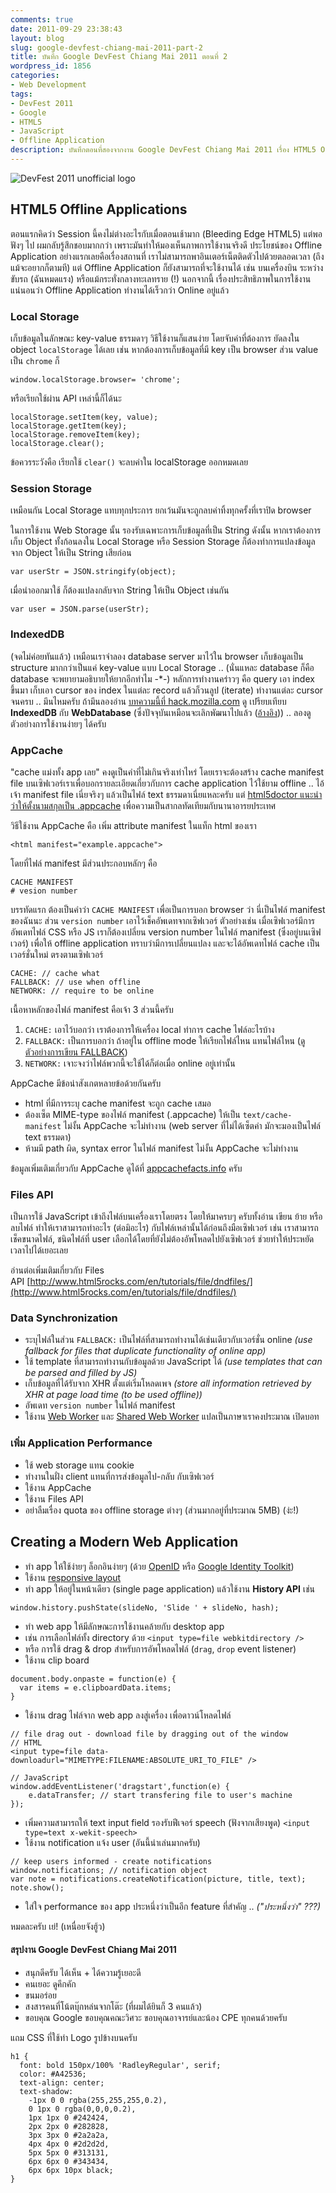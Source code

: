 ```yaml
---
comments: true
date: 2011-09-29 23:38:43
layout: blog
slug: google-devfest-chiang-mai-2011-part-2
title: บันทึก Google DevFest Chiang Mai 2011 ตอนที่ 2
wordpress_id: 1856
categories:
- Web Development
tags:
- DevFest 2011
- Google
- HTML5
- JavaScript
- Offline Application
description: บันทึกตอนที่สองจากงาน Google DevFest Chiang Mai 2011 เรื่อง HTML5 Offline Application กับ Creating Modern Web Applications ครับ
---
```


![DevFest 2011 unofficial logo](http://files.armno.in.th/uploads/2011/09/devfest_custom_logo.png)

## HTML5 Offline Applications

ตอนแรกคิดว่า Session นี้คงไม่ต่างอะไรกับเมื่อตอนเช้ามาก (Bleeding Edge HTML5) แต่พอฟังๆ ไป ผมกลับรู้สึกชอบมากกว่า เพราะมันทำให้มองเห็นภาพการใช้งานจริงดี ประโยชน์ของ Offline Application อย่างแรกเลยคือเรื่องสถานที่ เราไม่สามารถพาอินเตอร์เน็ตติดตัวไปด้วยตลอดเวลา (ถึงแม้จะอยากก็ตามที) แต่ Offline Application ก็ยังสามารถที่จะใช้งานได้ เช่น บนเครื่องบิน ระหว่างขับรถ (ฉันหมดแรง) หรือแม้กระทั่งกลางทะเลทราย (!) นอกจากนี้ เรื่องประสิทธิภาพในการใช้งาน แน่นอนว่า Offline Application ทำงานได้เร็วกว่า Online อยู่แล้ว

### Local Storage

เก็บข้อมูลในลักษณะ key-value ธรรมดาๆ วิธีใช้งานก็แสนง่าย โดยจับค่าที่ต้องการ ยัดลงใน object `localStorage` ได้เลย เช่น หากต้องการเก็บข้อมูลที่มี key เป็น browser ส่วน value เป็น `chrome` ก็

<pre><code class="language-javascript">window.localStorage.browser= 'chrome';</code></pre>

หรือเรียกใช้ผ่าน API เหล่านี้ก็ได้นะ

<pre><code class="language-javascript">localStorage.setItem(key, value);
localStorage.getItem(key);
localStorage.removeItem(key);
localStorage.clear();</code></pre>

ข้อควรระวังคือ เรียกใช้ `clear()` จะลบค่าใน localStorage ออกหมดเลย


### Session Storage


เหมือนกัน Local Storage แทบทุกประการ ยกเว้นมันจะถูกลบค่าทิ้งทุกครั้งที่เราปิด browser

ในการใช้งาน Web Storage นั้น รองรับเฉพาะการเก็บข้อมูลที่เป็น String ดังนั้น หากเราต้องการเก็บ Object ทั้งก้อนลงใน Local Storage หรือ Session Storage ก็ต้องทำการแปลงข้อมูลจาก Object ให้เป็น String เสียก่อน

<pre><code class="language-javascript">var userStr = JSON.stringify(object);</code></pre>

เมื่อนำออกมาใช้ ก็ต้องแปลงกลับจาก String ให้เป็น Object เช่นกัน

<pre><code class="language-javascript">var user = JSON.parse(userStr);</code></pre>

### IndexedDB

(จดไม่ค่อยทันแล้ว) เหมือนเราจำลอง database server มาไว้ใน browser เก็บข้อมูลเป็น structure มากกว่าเป็นแค่ key-value แบบ Local Storage .. (นั่นแหละ database ก็คือ database จะพยายามอธิบายให้ยากอีกทำไม -*-) หลักการทำงานคร่าวๆ คือ query เอา index ขึ้นมา เก็บเอา cursor ของ index ในแต่ละ record แล้วก็วนลูป (iterate) ทำงานแต่ละ cursor จนครบ .. มึนไหมครับ ถ้ามึนลองอ่าน [บทความนี้ที่ hack.mozilla.com](http://hacks.mozilla.org/2010/06/comparing-indexeddb-and-webdatabase/) ดู เปรียบเทียบ **IndexedDB** กับ **WebDatabase** (ซึ่งปัจจุบันเหมือนจะเลิกพัฒนาไปแล้ว ([อ้างอิง](http://www.w3.org/TR/webdatabase/))) .. ลองดูตัวอย่างการใช้งานง่ายๆ ได้ครับ

### AppCache

"cache แม่งทั้ง app เลย" คงดูเป็นคำที่ไม่เกินจริงเท่าไหร่ โดยเราจะต้องสร้าง cache manifest file บนเซิฟเวอร์เราเพื่อบอกรายละเอียดเกี่ยวกับการ cache application ไว้ใช้ยาม offline .. ไอ้เจ้า manifest file เนี่ยจริงๆ แล้วเป็นไฟล์ text ธรรมดาเนี่ยแหละครับ แต่ [html5doctor แนะนำว่าให้ตั้งนามสกุลเป็น .appcache](http://html5doctor.com/go-offline-with-application-cache/) เพื่อความเป็นสากลทัดเทียมกับนานาอารยประเทศ

วิธีใช้งาน AppCache คือ เพิ่ม attribute manifest ในแท็ก html ของเรา

<pre><code class="language-markup">&lt;html manifest="example.appcache"&gt;</code></pre>

โดยที่ไฟล์ manifest มีส่วนประกอบหลักๆ คือ

<pre><code class="language-bash">CACHE MANIFEST
# vesion number</code></pre>

บรรทัดแรก ต้องเป็นคำว่า `CACHE MANIFEST` เพื่อเป็นการบอก browser ว่า นี่เป็นไฟล์ manifest ของฉันนะ ส่วน `version number` เอาไว้เช็คอัพเดทจากเซิฟเวอร์ ตัวอย่างเช่น เมื่อเซิฟเวอร์มีการอัพเดทไฟล์ CSS หรือ JS เราก็ต้องเปลี่ยน version number ในไฟล์ manifest (ซึ่งอยู่บนเซิฟเวอร์) เพื่อให้ offline application ทราบว่ามีการเปลี่ยนแปลง และจะได้อัพเดทไฟล์ cache เป็นเวอร์ชั่นใหม่ ตรงตามเซิฟเวอร์

<pre><code class="language-bash">CACHE: // cache what
FALLBACK: // use when offline
NETWORK: // require to be online</code></pre>

เนื้อหาหลักของไฟล์ manifest คือเจ้า 3 ส่วนนี้ครับ

1. `CACHE:` เอาไว้บอกว่า เราต้องการให้เครื่อง local ทำการ cache ไฟล์อะไรบ้าง
2. `FALLBACK:` เป็นการบอกว่า ถ้าอยู่ใน offline mode ให้เรียกไฟล์ไหน แทนไฟล์ไหน ([ดูตัวอย่างการเขียน FALLBACK](http://html5doctor.com/go-offline-with-application-cache/#fallback))
3. `NETWORK:` เจาะจงว่าไฟล์พวกนี้จะใช้ได้ก็ต่อเมื่อ online อยู่เท่านั้น

AppCache มีข้อน่าสังเกตหลายข้อด้วยกันครับ

* html ที่มีการระบุ cache manifest จะถูก cache เสมอ
* ต้องเซ็ต MIME-type ของไฟล์ manifest (.appcache) ให้เป็น `text/cache-manifest` ไม่งั้น AppCache จะไม่ทำงาน (web server ที่ไม่ได้เซ็ตค่า มักจะมองเป็นไฟล์ text ธรรมดา)
* ห้ามมี path ผิด, syntax error ในไฟล์ manifest ไม่งั้น AppCache จะไม่ทำงาน

ข้อมูลเพิ่มเติมเกี่ยวกับ AppCache ดูได้ที่ [appcachefacts.info](http://appcachefacts.info) ครับ


### Files API


เป็นการใช้ JavaScript เข้าถึงไฟล์บนเครื่องเราโดยตรง โดยให้มาครบๆ ครับทั้งอ่าน เขียน ย้าย หรือลบไฟล์ ทำให้เราสามารถทำอะไร (ต่อมิอะไร) กับไฟล์เหล่านั้นได้ก่อนถึงมือเซิฟเวอร์ เช่น เราสามารถเช็คขนาดไฟล์, ชนิดไฟล์ที่ user เลือกได้โดยที่ยังไม่ต้องอัพโหลดไปยังเซิฟเวอร์ ช่วยทำให้ประหยัดเวลาไปได้เยอะเลย

อ่านต่อเพิ่มเติมเกี่ยวกับ Files API [http://www.html5rocks.com/en/tutorials/file/dndfiles/](http://www.html5rocks.com/en/tutorials/file/dndfiles/)

### Data Synchronization

* ระบุไฟล์ในส่วน `FALLBACK:` เป็นไฟล์ที่สามารถทำงานได้เช่นเดียวกับเวอร์ชั่น online <i>(use fallback for files that duplicate functionality of online app)</i>
* ใช้ template ที่สามารถทำงานกับข้อมูลด้วย JavaScript ได้ <i>(use templates that can be parsed and filled by JS)</i>
* เก็บข้อมูลที่ได้รับจาก XHR ตั้งแต่เริ่มโหลดเพจ <i>(store all information retrieved by XHR at page load time (to be used offline))</i>
* อัพเดท `version number` ในไฟล์ manifest
* ใช้งาน [Web Worker](http://www.html5rocks.com/en/tutorials/workers/basics/) และ [Shared Web Worker](http://www.sitepoint.com/javascript-shared-web-workers-html5/) แปลเป็นภาษาเราคงประมาณ เปิดบอท

### เพิ่ม Application Performance

* ใช้ web storage แทน cookie
* ทำงานในฝั่ง client แทนที่การส่งข้อมูลไป-กลับ กับเซิฟเวอร์
* ใช้งาน AppCache
* ใช้งาน Files API
* อย่าลืมเรื่อง quota ของ offline storage ต่างๆ (ส่วนมากอยู่ที่ประมาณ 5MB) (ง่ะ!)

## Creating a Modern Web Application

* ทำ app ให้ใช้ง่ายๆ ล็อกอินง่ายๆ (ด้วย [OpenID](https://openid.org/home) หรือ [Google Identity Toolkit](http://code.google.com/apis/identitytoolkit/))
* ใช้งาน [responsive layout](http://coding.smashingmagazine.com/2011/01/12/guidelines-for-responsive-web-design/)
* ทำ app ให้อยู่ในหน้าเดียว (single page application) แล้วใช้งาน **History API** เช่น

<pre><code class="language-javascript">window.history.pushState(slideNo, 'Slide ' + slideNo, hash);</code></pre>

* ทำ web app ให้มีลักษณะการใช้งานคล้ายกับ desktop app
* เช่น การเลือกไฟล์ทั้ง directory ด้วย `<input type=file webkitdirectory />`
* หรือ การใช้ drag & drop สำหรับการอัพโหลดไฟล์ (`drag`, `drop` event listener)
* ใช้งาน clip board

<pre><code class="language-javascript">document.body.onpaste = function(e) {
  var items = e.clipboardData.items;
}</code></pre>

* ใช้งาน drag ไฟล์จาก web app ลงสู่เครื่อง เพื่อดาวน์โหลดไฟล์

<pre><code class="language-markup">// file drag out - download file by dragging out of the window
// HTML
&lt;input type=file data-downloadurl="MIMETYPE:FILENAME:ABSOLUTE_URI_TO_FILE" /&gt;</code></pre>

<pre><code class="language-javascript">// JavaScript
window.addEventListener('dragstart',function(e) {
    e.dataTransfer; // start transfering file to user's machine
});</code></pre>

* เพิ่มความสามารถให้ text input field รองรับฟีเจอร์ speech (ฟังจากเสียงพูด) `<input type=text x-wekit-speech>`
* ใช้งาน notification แจ้ง user (อันนี้น่าเล่นมากครับ)

<pre><code class="language-javascript">// keep users informed - create notifications
window.notifications; // notification object
var note = notifications.createNotification(picture, title, text);
note.show();</code></pre>

* ใส่ใจ performance ของ app ประหนึ่งว่าเป็นอีก feature ที่สำคัญ .. <i>("ประหนึ่งว่า" ???)</i>

หมดละครับ เย่! (เหนื่อยจังฮู้ว)

#### สรุปงาน Google DevFest Chiang Mai 2011

* สนุกดีครับ ได้เห็น + ได้ความรู้เยอะดี
* คนเยอะ ดูคึกคัก
* ขนมอร่อย
* สงสารคนที่โน้ตบุ๊กหล่นจากโต๊ะ (ที่ผมได้ยินก็ 3 คนแล้ว)
* ขอบคุณ Google ขอบคุณคณะวิศวะ ขอบคุณอาจารย์และน้อง CPE ทุกคนด้วยครับ

แถม CSS ที่ใช้ทำ Logo รูปข้างบนครับ


<pre><code class="language-css">h1 {
  font: bold 150px/100% 'RadleyRegular', serif;
  color: #A42536;
  text-align: center;
  text-shadow:
    -1px 0 0 rgba(255,255,255,0.2),
    0 1px 0 rgba(0,0,0,0.2),
    1px 1px 0 #242424,
    2px 2px 0 #282828,
    3px 3px 0 #2a2a2a,
    4px 4px 0 #2d2d2d,
    5px 5px 0 #313131,
    6px 6px 0 #343434,
    6px 6px 10px black;
}</code></pre>